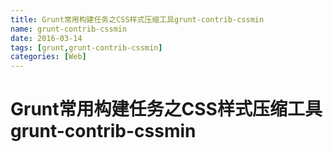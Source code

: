 ```yaml
---
title: Grunt常用构建任务之CSS样式压缩工具grunt-contrib-cssmin
name: grunt-contrib-cssmin
date: 2016-03-14
tags: [grunt,grunt-contrib-cssmin]
categories: [Web]
---
```


# Grunt常用构建任务之CSS样式压缩工具grunt-contrib-cssmin